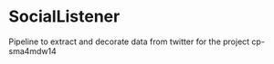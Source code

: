 SocialListener
==============

Pipeline to extract and decorate data from twitter for the project cp-sma4mdw14
